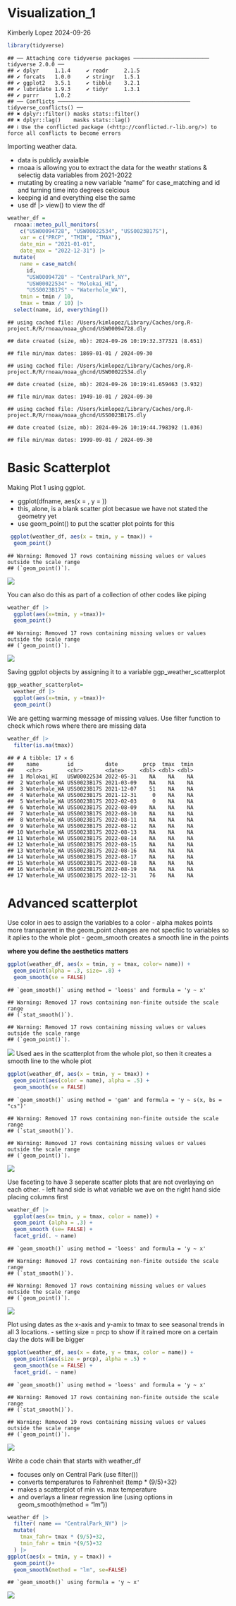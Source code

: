 Visualization_1
================
Kimberly Lopez
2024-09-26

``` r
library(tidyverse)
```

    ## ── Attaching core tidyverse packages ──────────────────────── tidyverse 2.0.0 ──
    ## ✔ dplyr     1.1.4     ✔ readr     2.1.5
    ## ✔ forcats   1.0.0     ✔ stringr   1.5.1
    ## ✔ ggplot2   3.5.1     ✔ tibble    3.2.1
    ## ✔ lubridate 1.9.3     ✔ tidyr     1.3.1
    ## ✔ purrr     1.0.2     
    ## ── Conflicts ────────────────────────────────────────── tidyverse_conflicts() ──
    ## ✖ dplyr::filter() masks stats::filter()
    ## ✖ dplyr::lag()    masks stats::lag()
    ## ℹ Use the conflicted package (<http://conflicted.r-lib.org/>) to force all conflicts to become errors

Importing weather data.

- data is publicly avaialble
- rnoaa is allowing you to extract the data for the weathr stations &
  selectig data variables from 2021-2022
- mutating by creating a new variable “name” for case_matching and id
  and turning time into degrees celcious
- keeping id and everything else the same
- use df \|\> view() to view the df

``` r
weather_df = 
  rnoaa::meteo_pull_monitors(
    c("USW00094728", "USW00022534", "USS0023B17S"),
    var = c("PRCP", "TMIN", "TMAX"), 
    date_min = "2021-01-01",
    date_max = "2022-12-31") |>
  mutate(
    name = case_match(
      id, 
      "USW00094728" ~ "CentralPark_NY", 
      "USW00022534" ~ "Molokai_HI",
      "USS0023B17S" ~ "Waterhole_WA"),
    tmin = tmin / 10,
    tmax = tmax / 10) |>
  select(name, id, everything())
```

    ## using cached file: /Users/kimlopez/Library/Caches/org.R-project.R/R/rnoaa/noaa_ghcnd/USW00094728.dly

    ## date created (size, mb): 2024-09-26 10:19:32.377321 (8.651)

    ## file min/max dates: 1869-01-01 / 2024-09-30

    ## using cached file: /Users/kimlopez/Library/Caches/org.R-project.R/R/rnoaa/noaa_ghcnd/USW00022534.dly

    ## date created (size, mb): 2024-09-26 10:19:41.659463 (3.932)

    ## file min/max dates: 1949-10-01 / 2024-09-30

    ## using cached file: /Users/kimlopez/Library/Caches/org.R-project.R/R/rnoaa/noaa_ghcnd/USS0023B17S.dly

    ## date created (size, mb): 2024-09-26 10:19:44.798392 (1.036)

    ## file min/max dates: 1999-09-01 / 2024-09-30

# Basic Scatterplot

Making Plot 1 using ggplot.

- ggplot(dfname, aes(x = , y = ))
- this, alone, is a blank scatter plot becasue we have not stated the
  geometry yet
- use geom_point() to put the scatter plot points for this

``` r
 ggplot(weather_df, aes(x = tmin, y = tmax)) + 
  geom_point()
```

    ## Warning: Removed 17 rows containing missing values or values outside the scale range
    ## (`geom_point()`).

![](Visualization_1_files/figure-gfm/unnamed-chunk-3-1.png)<!-- -->

You can also do this as part of a collection of other codes like piping

``` r
weather_df |> 
  ggplot(aes(x=tmin, y =tmax))+ 
  geom_point()
```

    ## Warning: Removed 17 rows containing missing values or values outside the scale range
    ## (`geom_point()`).

![](Visualization_1_files/figure-gfm/unnamed-chunk-4-1.png)<!-- -->

Saving ggplot objects by assigning it to a variable
ggp_weather_scatterplot

``` r
ggp_weather_scatterplot= 
  weather_df |> 
  ggplot(aes(x=tmin, y =tmax))+ 
  geom_point()
```

We are getting warming message of missing values. Use filter function to
check which rows where there are missing data

``` r
weather_df |>
  filter(is.na(tmax))
```

    ## # A tibble: 17 × 6
    ##    name         id          date        prcp  tmax  tmin
    ##    <chr>        <chr>       <date>     <dbl> <dbl> <dbl>
    ##  1 Molokai_HI   USW00022534 2022-05-31    NA    NA    NA
    ##  2 Waterhole_WA USS0023B17S 2021-03-09    NA    NA    NA
    ##  3 Waterhole_WA USS0023B17S 2021-12-07    51    NA    NA
    ##  4 Waterhole_WA USS0023B17S 2021-12-31     0    NA    NA
    ##  5 Waterhole_WA USS0023B17S 2022-02-03     0    NA    NA
    ##  6 Waterhole_WA USS0023B17S 2022-08-09    NA    NA    NA
    ##  7 Waterhole_WA USS0023B17S 2022-08-10    NA    NA    NA
    ##  8 Waterhole_WA USS0023B17S 2022-08-11    NA    NA    NA
    ##  9 Waterhole_WA USS0023B17S 2022-08-12    NA    NA    NA
    ## 10 Waterhole_WA USS0023B17S 2022-08-13    NA    NA    NA
    ## 11 Waterhole_WA USS0023B17S 2022-08-14    NA    NA    NA
    ## 12 Waterhole_WA USS0023B17S 2022-08-15    NA    NA    NA
    ## 13 Waterhole_WA USS0023B17S 2022-08-16    NA    NA    NA
    ## 14 Waterhole_WA USS0023B17S 2022-08-17    NA    NA    NA
    ## 15 Waterhole_WA USS0023B17S 2022-08-18    NA    NA    NA
    ## 16 Waterhole_WA USS0023B17S 2022-08-19    NA    NA    NA
    ## 17 Waterhole_WA USS0023B17S 2022-12-31    76    NA    NA

# Advanced scatterplot

Use color in aes to assign the variables to a color - alpha makes points
more transparent in the geom_point changes are not specfiic to variables
so it aplies to the whole plot - geom_smooth creates a smooth line in
the points

**where you define the aesthetics matters**

``` r
ggplot(weather_df, aes(x = tmin, y = tmax, color= name)) + 
  geom_point(alpha = .3, size= .8) + 
  geom_smooth(se = FALSE)
```

    ## `geom_smooth()` using method = 'loess' and formula = 'y ~ x'

    ## Warning: Removed 17 rows containing non-finite outside the scale range
    ## (`stat_smooth()`).

    ## Warning: Removed 17 rows containing missing values or values outside the scale range
    ## (`geom_point()`).

![](Visualization_1_files/figure-gfm/unnamed-chunk-7-1.png)<!-- --> Used
aes in the scatterplot from the whole plot, so then it creates a smooth
line to the whole plot

``` r
ggplot(weather_df, aes(x = tmin, y = tmax)) + 
  geom_point(aes(color = name), alpha = .5) +
  geom_smooth(se = FALSE)
```

    ## `geom_smooth()` using method = 'gam' and formula = 'y ~ s(x, bs = "cs")'

    ## Warning: Removed 17 rows containing non-finite outside the scale range
    ## (`stat_smooth()`).

    ## Warning: Removed 17 rows containing missing values or values outside the scale range
    ## (`geom_point()`).

![](Visualization_1_files/figure-gfm/unnamed-chunk-8-1.png)<!-- -->

Use faceting to have 3 seperate scatter plots that are not overlaying on
each other. - left hand side is what variable we ave on the right hand
side placing columns first

``` r
weather_df |>
  ggplot(aes(x= tmin, y = tmax, color = name)) + 
  geom_point (alpha = .3) + 
  geom_smooth (se= FALSE) + 
  facet_grid(. ~ name)
```

    ## `geom_smooth()` using method = 'loess' and formula = 'y ~ x'

    ## Warning: Removed 17 rows containing non-finite outside the scale range
    ## (`stat_smooth()`).

    ## Warning: Removed 17 rows containing missing values or values outside the scale range
    ## (`geom_point()`).

![](Visualization_1_files/figure-gfm/unnamed-chunk-9-1.png)<!-- -->

Plot using dates as the x-axis and y-amix to tmax to see seasonal trends
in all 3 locations. - setting size = prcp to show if it rained more on a
certain day the dots will be bigger

``` r
ggplot(weather_df, aes(x = date, y = tmax, color = name)) + 
  geom_point(aes(size = prcp), alpha = .5) +
  geom_smooth(se = FALSE) + 
  facet_grid(. ~ name)
```

    ## `geom_smooth()` using method = 'loess' and formula = 'y ~ x'

    ## Warning: Removed 17 rows containing non-finite outside the scale range
    ## (`stat_smooth()`).

    ## Warning: Removed 19 rows containing missing values or values outside the scale range
    ## (`geom_point()`).

![](Visualization_1_files/figure-gfm/unnamed-chunk-10-1.png)<!-- -->

Write a code chain that starts with weather_df

- focuses only on Central Park (use filter())
- converts temperatures to Fahrenheit (temp \* (9/5)+32)
- makes a scatterplot of min vs. max temperature
- and overlays a linear regression line (using options in
  geom_smooth(method = “lm”))

``` r
weather_df |> 
  filter( name == "CentralPark_NY") |> 
  mutate(
    tmax_fahr= tmax * (9/5)+32, 
    tmin_fahr = tmin *(9/5)+32
  ) |>
ggplot(aes(x = tmin, y = tmax)) + 
  geom_point()+ 
  geom_smooth(method = "lm", se=FALSE) 
```

    ## `geom_smooth()` using formula = 'y ~ x'

![](Visualization_1_files/figure-gfm/unnamed-chunk-11-1.png)<!-- -->
